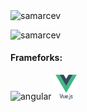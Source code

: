 <p>
<img
align="center"
src="https://github-readme-stats.vercel.app/api/top-langs?username=samarcev&show_icons=true&locale=en&layout=compact"
alt="samarcev"
/>
</p>
<p align="left">
<img
src="https://komarev.com/ghpvc/?username=samarcev&label=Profile%20views&color=0e75b6&style=flat"
alt="samarcev"
/>
</p>
<h4>Frameforks:</h4>
<span>
    <img
      src="https://angular.io/assets/images/logos/angular/angular.svg"
      alt="angular"
      width="40"
      height="40"
    />
</span>
<span>
    <img
      src="https://raw.githubusercontent.com/devicons/devicon/master/icons/vuejs/vuejs-original-wordmark.svg"
      alt="vuejs"
      width="40"
      height="40"
    />
</span>
